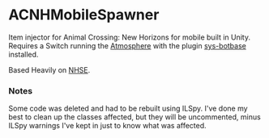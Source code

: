 # ACNHMobileSpawner

Item injector for Animal Crossing: New Horizons for mobile built in Unity. 
Requires a Switch running the [Atmosphere](https://github.com/Atmosphere-NX/Atmosphere) with the plugin [sys-botbase](https://github.com/olliz0r/sys-botbase) installed.

Based Heavily on [NHSE](https://github.com/kwsch/NHSE).

### Notes

Some code was deleted and had to be rebuilt using ILSpy. I've done my best to clean up the classes affected, but they will be uncommented, minus ILSpy warnings I've kept in just to know what was affected.
